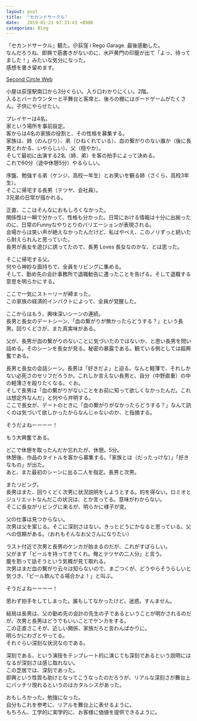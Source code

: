 ```yaml
---
layout: post
title:  "セカンドサークル"
date:   2019-01-21 07:33:43 +0900
categories: Blog
---
```




「セカンドサークル」観た。＠荻窪 i Rego Garage. 
最後感動した。  
なんだろうね、即興で筋書きがないのに、水戸黄門の印籠が出て「よっ、待ってました！」みたいな気分になった。  
感想を書き留めます。

[Second Circle Web](https://peraichi.com/landing_pages/view/secondcircle)

小屋は荻窪駅南口から3分ぐらい。入り口わかりにくい。2階。  
入るとバーカウンターと平舞台と客席と、後ろの棚にはボードゲームがたくさん。子供にやらせたい。

プレイヤーは4名。  
家という場所を事前設定。  
客からは4名の家族の役割と、その性格を募集する。  
家族は、姉（のんびり）、弟（ひねくれている）、血の繋がりのない誰か（後に長男とわかる、いやらしい）、父（穏やか）。  
そして最初に出演する2名（姉、弟）を客の拍手によって決める。  
これで60分（途中休憩5分）やるらしい。

序盤、勉強する弟（ケンジ、高校一年生）とお笑いを観る姉（さくら、高校3年生）。  
そこに帰宅する長男（テツヤ、会社員）。  
3兄弟の日常が描かれる。

正直、ここはそんなにおもしろくなかった。  
関係性は一瞬で分かって、性格も分かった。日常における情報は十分に出揃ったのに、日常のFunnyなやりとりのバリエーションが表現される。  
会場からは笑い声が絶えなかったんだけど、私はやべえ、このノリずっと続いたら耐えられんと思っていた。  
長男が長女を遊びに誘ってたので、長男 Loves 長女なのかな、とは思った。

そこに帰宅する父。  
何やら神妙な面持ちで、全員をリビングに集める。  
そして、勤め先の会計事務所で退職勧告に遭ったことを告げる。そして退職する意思を明らかにする。

ここで一気にストーリーが締まった。  
この家族の経済的インパクトによって、全員が覚醒した。

ここからはもう、興味深いシーンの連続。  
長男と長女のデートシーン、「血の繋がりが無かったらどうする？」という長男。回りくどさが、また真実味がある。

父が、長男が血の繋がりのないことに気づいたのではないか、と思い長男を問い詰める。そのシーンを長女が見る。秘密の暴露である。観ている側としては超興奮である。

長男と長女の会話シーン。長男は「好きだよ」と迫る。なんと軽薄で、それしかない必死さのセリフだろうか。これしか言えない長男と、自分（中野直重）の中の軽薄さを殴りたくなる。ぐお。  
そして長男は「血の繋がりがないことをお前に知って欲しくなかったんだ。これは想定外なんだ」と何やら弁明する。  
ここで長女が、デートのときに「血の繋がりがなかったらどうする？」なんて訊くのは気づいて欲しかったからなんじゃないのか、と指摘する。

そうだよねーーーー！

もう大興奮である。

どこで休憩を取ったんだか忘れたが、休憩。5分。  
休憩後、作品のタイトルを客から募集する。「家族とは（だったっけな）」「好きなもの」が出た。  
あと、また最初のシーンに出る二人を指定。長男と次男。

またリビング。  
長男はまた、回りくどく次男に状況説明をしようとする。的を得ない。ロミオとジュリエットなんだこの状況は、とか言ってる。意味がわからない。  
そこに長女がリビングに来るが、明らかに様子が変。

父の仕事は見つからない。  
次男は父を案じる。そこに深刻さはない。きっとどうにかなると思っている。父への信頼がある。（おれもそんなお父さんになりたい）

ラスト付近で次男と長男のケンカが始まるのだが、これがすばらしい。  
父がまず「ビールを持ってきてくれ。俺とテツヤの二人分」と言う。  
腹を割って話そうという気概が見て取れる。  
次男はまだ血の繋がり云々は知らないので、まごつくが、どうやらそうらしいと気づき、「ビール飲んでる場合かよ！」と叫ぶ。

そうだよねーーーー！

思わず拍手をしてしまった。誰もしてなかったけど。迷惑。すんません。

結局は長男は、父の勤め先の会計の先生の子であるということが明かされるのだが、次男と長男はどうでもいいことでケンカをする。  
この正直さこそが、近しい関係、家族だろと言わんばかりに。  
明らかにわざとやってる。  
それぐらい深刻な状況なのである。

深刻である、という演技をテンプレート的に演じても深刻であるという説明にはなるが深刻さは感じ取れない。  
この芝居では、深刻であった。  
即興という性質も助けとなってこうなったのだろうが、リアルな深刻さが舞台上にバッチリ現れるというのはカタルシスがあった。

おもしろかった。勉強になった。  
自分もこれを参考に、リアルを舞台上に表せるように。  
もちろん、工学的に実学的に、お客様に価値を提供できるように。
